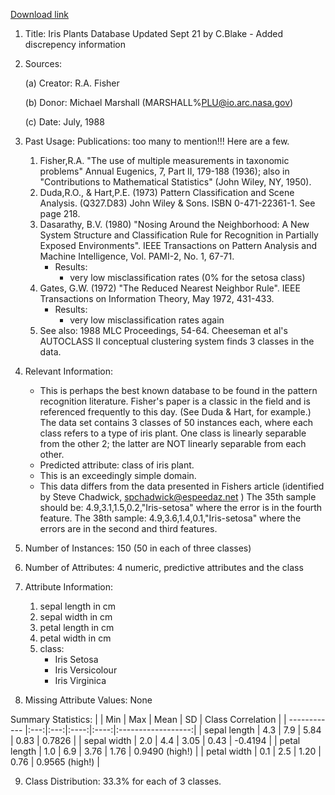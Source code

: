 [Download link](https://uowmailedu-my.sharepoint.com/:u:/r/personal/tlhoang_uow_edu_au/Documents/flowers.zip?csf=1&web=1&e=47ePMO)

1. Title: Iris Plants Database
	Updated Sept 21 by C.Blake - Added discrepency information

2. Sources:

     (a) Creator: R.A. Fisher

     (b) Donor: Michael Marshall (MARSHALL%PLU@io.arc.nasa.gov)

     (c) Date: July, 1988

3. Past Usage:
   Publications: too many to mention!!!  Here are a few.
   1. Fisher,R.A. "The use of multiple measurements in taxonomic problems"
      Annual Eugenics, 7, Part II, 179-188 (1936); also in "Contributions
      to Mathematical Statistics" (John Wiley, NY, 1950).
   2. Duda,R.O., & Hart,P.E. (1973) Pattern Classification and Scene Analysis.
      (Q327.D83) John Wiley & Sons.  ISBN 0-471-22361-1.  See page 218.
   3. Dasarathy, B.V. (1980) "Nosing Around the Neighborhood: A New System
      Structure and Classification Rule for Recognition in Partially Exposed
      Environments".  IEEE Transactions on Pattern Analysis and Machine
      Intelligence, Vol. PAMI-2, No. 1, 67-71.
      - Results:
        - very low misclassification rates (0% for the setosa class)
   4. Gates, G.W. (1972) "The Reduced Nearest Neighbor Rule".  IEEE 
      Transactions on Information Theory, May 1972, 431-433.
      - Results:
        - very low misclassification rates again
   5. See also: 1988 MLC Proceedings, 54-64.  Cheeseman et al's AUTOCLASS II
      conceptual clustering system finds 3 classes in the data.

4. Relevant Information:
   - This is perhaps the best known database to be found in the pattern
       recognition literature.  Fisher's paper is a classic in the field
       and is referenced frequently to this day.  (See Duda & Hart, for
       example.)  The data set contains 3 classes of 50 instances each,
       where each class refers to a type of iris plant.  One class is
       linearly separable from the other 2; the latter are NOT linearly
       separable from each other.
   - Predicted attribute: class of iris plant.
   - This is an exceedingly simple domain.
   - This data differs from the data presented in Fishers article
	(identified by Steve Chadwick,  spchadwick@espeedaz.net )
	The 35th sample should be: 4.9,3.1,1.5,0.2,"Iris-setosa"
	where the error is in the fourth feature.
	The 38th sample: 4.9,3.6,1.4,0.1,"Iris-setosa"
	where the errors are in the second and third features.  

5. Number of Instances: 150 (50 in each of three classes)

6. Number of Attributes: 4 numeric, predictive attributes and the class

7. Attribute Information:
   1. sepal length in cm
   2. sepal width in cm
   3. petal length in cm
   4. petal width in cm
   5. class: 
      - Iris Setosa
      - Iris Versicolour
      - Iris Virginica

8. Missing Attribute Values: None

Summary Statistics:
|              | Min | Max | Mean | SD   | Class Correlation  |
| ------------ |:---:|:---:|:----:|:----:|:------------------:|
| sepal length | 4.3 | 7.9 | 5.84 | 0.83 |  0.7826            |
| sepal width  | 2.0 | 4.4 | 3.05 | 0.43 | -0.4194            |
| petal length | 1.0 | 6.9 | 3.76 | 1.76 |  0.9490 (high!)    |
| petal width  | 0.1 | 2.5 | 1.20 | 0.76 |  0.9565 (high!)    |

9. Class Distribution: 33.3% for each of 3 classes.
